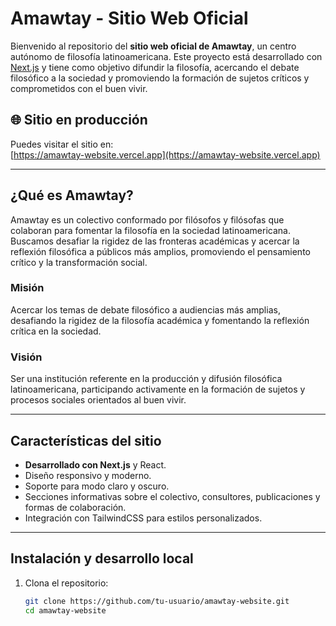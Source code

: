 # Amawtay - Sitio Web Oficial

Bienvenido al repositorio del **sitio web oficial de Amawtay**, un centro autónomo de filosofía latinoamericana. Este proyecto está desarrollado con [Next.js](https://nextjs.org/) y tiene como objetivo difundir la filosofía, acercando el debate filosófico a la sociedad y promoviendo la formación de sujetos críticos y comprometidos con el buen vivir.

## 🌐 Sitio en producción

Puedes visitar el sitio en:  
[https://amawtay-website.vercel.app](https://amawtay-website.vercel.app)

---

## ¿Qué es Amawtay?

Amawtay es un colectivo conformado por filósofos y filósofas que colaboran para fomentar la filosofía en la sociedad latinoamericana. Buscamos desafiar la rigidez de las fronteras académicas y acercar la reflexión filosófica a públicos más amplios, promoviendo el pensamiento crítico y la transformación social.

### Misión

Acercar los temas de debate filosófico a audiencias más amplias, desafiando la rigidez de la filosofía académica y fomentando la reflexión crítica en la sociedad.

### Visión

Ser una institución referente en la producción y difusión filosófica latinoamericana, participando activamente en la formación de sujetos y procesos sociales orientados al buen vivir.

---

## Características del sitio

- **Desarrollado con Next.js** y React.
- Diseño responsivo y moderno.
- Soporte para modo claro y oscuro.
- Secciones informativas sobre el colectivo, consultores, publicaciones y formas de colaboración.
- Integración con TailwindCSS para estilos personalizados.

---

## Instalación y desarrollo local

1. Clona el repositorio:
   ```bash
   git clone https://github.com/tu-usuario/amawtay-website.git
   cd amawtay-website